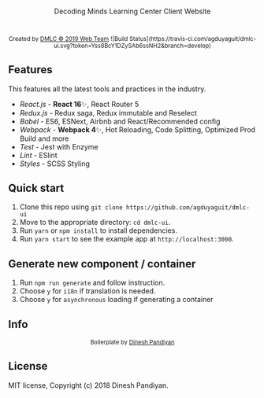 <br />

<div align="center">Decoding Minds Learning Center Client Website</div>

<br />

<br />
<div align="center">
  <sub>Created by <a href="hh">DMLC &copy 2019 Web Team</a></sub>
  <sub>![Build Status](https://travis-ci.com/agduyaguit/dmlc-ui.svg?token=Yss8BcY1DZySAb6ssNH2&branch=develop)</sub>
</div>

## Features

This features all the latest tools and practices in the industry.

- _React.js_ - **React 16**✨, React Router 5
- _Redux.js_ - Redux saga, Redux immutable and Reselect
- _Babel_ - ES6, ESNext, Airbnb and React/Recommended config
- _Webpack_ - **Webpack 4**✨, Hot Reloading, Code Splitting, Optimized Prod Build and more
- _Test_ - Jest with Enzyme
- _Lint_ - ESlint
- _Styles_ - SCSS Styling

## Quick start

1. Clone this repo using `git clone https://github.com/agduyaguit/dmlc-ui`
2. Move to the appropriate directory: `cd dmlc-ui`.<br />
3. Run `yarn` or `npm install` to install dependencies.<br />
4. Run `yarn start` to see the example app at `http://localhost:3000`.

## Generate new component / container

1. Run `npm run generate` and follow instruction.
2. Choose `y` for `i18n` if translation is needed.
3. Choose `y` for `asynchronous` loading if generating a container

## Info

<div align="center">
  <sub>Boilerplate by <a href="https://twitter.com/flexdinesh">Dinesh Pandiyan</a></sub>
</div>

## License

MIT license, Copyright (c) 2018 Dinesh Pandiyan.

